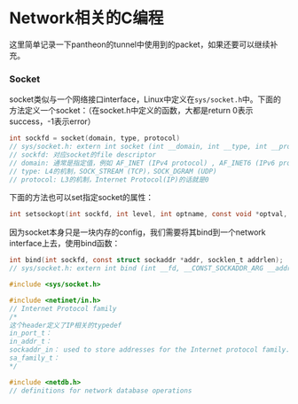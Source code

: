 # Network相关的C编程
这里简单记录一下pantheon的tunnel中使用到的packet，如果还要可以继续补充。

### Socket
socket类似与一个网络接口interface，Linux中定义在`sys/socket.h`中。下面的方法定义一个socket：（在socket.h中定义的函数，大都是return 0表示success，-1表示error）
```c
int sockfd = socket(domain, type, protocol)
// sys/socket.h: extern int socket (int __domain, int __type, int __protocol) __THROW;
// sockfd: 对应socket的file descriptor
// domain: 通常是指定值，例如 AF_INET (IPv4 protocol) , AF_INET6 (IPv6 protocol)
// type: L4的机制，SOCK_STREAM (TCP)，SOCK_DGRAM (UDP)
// protocol: L3的机制，Internet Protocol(IP)的话就是0
```
下面的方法也可以set指定socket的属性：
```c
int setsockopt(int sockfd, int level, int optname, const void *optval, socklen_t optlen);
```
因为socket本身只是一块内存的config，我们需要将其bind到一个network interface上去，使用bind函数：
```c
int bind(int sockfd, const struct sockaddr *addr, socklen_t addrlen);
// sys/socket.h: extern int bind (int __fd, __CONST_SOCKADDR_ARG __addr, socklen_t __len) __THROW;

```

```c++
#include <sys/socket.h>

```

```c++
#include <netinet/in.h>
// Internet Protocol family
/*
这个header定义了IP相关的typedef
in_port_t： 
in_addr_t：
sockaddr_in： used to store addresses for the Internet protocol family. Values of this type must be cast to struct sockaddr for use with the socket interfaces defined in this document
sa_family_t： 
*/
```

```c++
#include <netdb.h>
// definitions for network database operations
```


